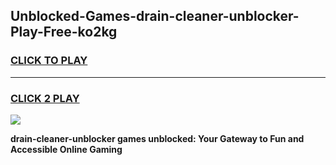 
## Unblocked-Games-drain-cleaner-unblocker-Play-Free-ko2kg
<h3>
<a href="https://premium76.site?title=drain-cleaner-unblocker&ref=18A1">CLICK TO PLAY</a></h3>
<hr>

<h3>
<a href="https://premium76.site?title=drain-cleaner-unblocker&ref=18A1">CLICK 2 PLAY</a>
  
</h3>

<a href="https://premium76.site?title=drain-cleaner-unblocker&ref=18A1"><img src="https://clearcache.store/games.png"></a>


**drain-cleaner-unblocker games unblocked: Your Gateway to Fun and Accessible Online Gaming**

